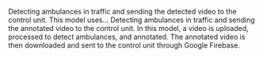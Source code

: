 Detecting ambulances in traffic and sending the detected video to the control unit. This model uses...
Detecting ambulances in traffic and sending the annotated video to the control unit. 
In this model, a video is uploaded, processed to detect ambulances, and annotated. 
The annotated video is then downloaded and sent to the control unit through Google Firebase.
